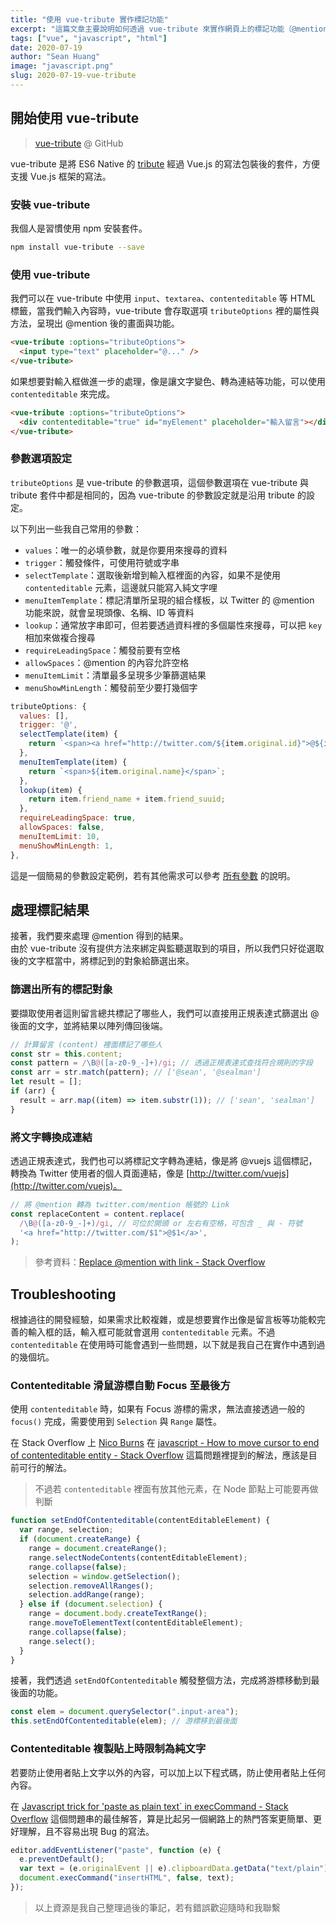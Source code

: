 ```yaml
---
title: "使用 vue-tribute 實作標記功能"
excerpt: "這篇文章主要說明如何透過 vue-tribute 來實作網頁上的標記功能（@mention），先備知識必須要已經基本會使用 Vue。"
tags: ["vue", "javascript", "html"]
date: 2020-07-19
author: "Sean Huang"
image: "javascript.png"
slug: 2020-07-19-vue-tribute
---
```


## 開始使用 vue-tribute

> [vue-tribute](https://github.com/syropian/vue-tribute) @ GitHub

vue-tribute 是將 ES6 Native 的 [tribute](https://github.com/zurb/tribute) 經過 Vue.js 的寫法包裝後的套件，方便支援 Vue.js 框架的寫法。

### 安裝 vue-tribute

我個人是習慣使用 npm 安裝套件。

```bash
npm install vue-tribute --save
```

### 使用 vue-tribute

我們可以在 vue-tribute 中使用 `input`、`textarea`、`contenteditable` 等 HTML 標籤，當我們輸入內容時，vue-tribute 會存取選項 `tributeOptions` 裡的屬性與方法，呈現出 @mention 後的畫面與功能。

```html
<vue-tribute :options="tributeOptions">
  <input type="text" placeholder="@..." />
</vue-tribute>
```

如果想要對輸入框做進一步的處理，像是讓文字變色、轉為連結等功能，可以使用 `contenteditable` 來完成。

```html
<vue-tribute :options="tributeOptions">
  <div contenteditable="true" id="myElement" placeholder="輸入留言"></div>
</vue-tribute>
```

### 參數選項設定

`tributeOptions` 是 vue-tribute 的參數選項，這個參數選項在 vue-tribute 與 tribute 套件中都是相同的，因為 vue-tribute 的參數設定就是沿用 tribute 的設定。

以下列出一些我自己常用的參數：

- `values`：唯一的必填參數，就是你要用來搜尋的資料
- `trigger`：觸發條件，可使用符號或字串
- `selectTemplate`：選取後新增到輸入框裡面的內容，如果不是使用 `contenteditable` 元素，這邊就只能寫入純文字哩
- `menuItemTemplate`：標記清單所呈現的組合樣板，以 Twitter 的 @mention 功能來說，就會呈現頭像、名稱、ID 等資料
- `lookup`：通常放字串即可，但若要透過資料裡的多個屬性來搜尋，可以把 `key` 相加來做複合搜尋
- `requireLeadingSpace`：觸發前要有空格
- `allowSpaces`：@mention 的內容允許空格
- `menuItemLimit`：清單最多呈現多少筆篩選結果
- `menuShowMinLength`：觸發前至少要打幾個字

```javascript
tributeOptions: {
  values: [],
  trigger: '@',
  selectTemplate(item) {
    return `<span><a href="http://twitter.com/${item.original.id}">@${item.original.name}</a></span>`;
  },
  menuItemTemplate(item) {
    return `<span>${item.original.name}</span>`;
  },
  lookup(item) {
    return item.friend_name + item.friend_suuid;
  },
  requireLeadingSpace: true,
  allowSpaces: false,
  menuItemLimit: 10,
  menuShowMinLength: 1,
},
```

這是一個簡易的參數設定範例，若有其他需求可以參考 [所有參數](https://github.com/zurb/tribute#a-collection) 的說明。

## 處理標記結果

接著，我們要來處理 @mention 得到的結果。  
由於 vue-tribute 沒有提供方法來綁定與監聽選取到的項目，所以我們只好從選取後的文字框當中，將標記到的對象給篩選出來。

### 篩選出所有的標記對象

要擷取使用者這則留言總共標記了哪些人，我們可以直接用正規表達式篩選出 @ 後面的文字，並將結果以陣列傳回後端。

```javascript
// 計算留言 (content) 裡面標記了哪些人
const str = this.content;
const pattern = /\B@([a-z0-9_-]+)/gi; // 透過正規表達式查找符合規則的字段
const arr = str.match(pattern); // ['@sean', '@sealman']
let result = [];
if (arr) {
  result = arr.map((item) => item.substr(1)); // ['sean', 'sealman']
}
```

### 將文字轉換成連結

透過正規表達式，我們也可以將標記文字轉為連結，像是將 @vuejs 這個標記，轉換為 Twitter 使用者的個人頁面連結，像是 [http://twitter.com/vuejs](http://twitter.com/vuejs)。

```javascript
// 將 @mention 轉為 twitter.com/mention 帳號的 Link
const replaceContent = content.replace(
  /\B@([a-z0-9_-]+)/gi, // 可位於開頭 or 左右有空格，可包含 _ 與 - 符號
  '<a href="http://twitter.com/$1">@$1</a>',
);
```

> 參考資料：[Replace @mention with link - Stack Overflow](https://stackoverflow.com/questions/16879588/replace-mention-with-link)

## Troubleshooting

根據過往的開發經驗，如果需求比較複雜，或是想要實作出像是留言板等功能較完善的輸入框的話，輸入框可能就會選用 `contenteditable` 元素。不過 `contenteditable` 在使用時可能會遇到一些問題，以下就是我自己在實作中遇到過的幾個坑。

### Contenteditable 滑鼠游標自動 Focus 至最後方

使用 `contenteditable` 時，如果有 Focus 游標的需求，無法直接透過一般的 `focus()` 完成，需要使用到 `Selection` 與 `Range` 屬性。

在 Stack Overflow 上 [Nico Burns](https://stackoverflow.com/users/140293/nico-burns) 在 [javascript - How to move cursor to end of contenteditable entity - Stack Overflow](https://stackoverflow.com/a/3866442/13594832) 這篇問題裡提到的解法，應該是目前可行的解法。

> 不過若 `contenteditable` 裡面有放其他元素，在 Node 節點上可能要再做判斷

```javascript
function setEndOfContenteditable(contentEditableElement) {
  var range, selection;
  if (document.createRange) {
    range = document.createRange();
    range.selectNodeContents(contentEditableElement);
    range.collapse(false);
    selection = window.getSelection();
    selection.removeAllRanges();
    selection.addRange(range);
  } else if (document.selection) {
    range = document.body.createTextRange();
    range.moveToElementText(contentEditableElement);
    range.collapse(false);
    range.select();
  }
}
```

接著，我們透過 `setEndOfContenteditable` 觸發整個方法，完成將游標移動到最後面的功能。

```javascript
const elem = document.querySelector(".input-area");
this.setEndOfContenteditable(elem); // 游標移到最後面
```

### Contenteditable 複製貼上時限制為純文字

若要防止使用者貼上文字以外的內容，可以加上以下程式碼，防止使用者貼上任何內容。

在 [Javascript trick for \'paste as plain text\` in execCommand - Stack Overflow](https://stackoverflow.com/a/12028136/13594832) 這個問題串的最佳解答，算是比起另一個網路上的熱門答案更簡單、更好理解，且不容易出現 Bug 的寫法。

```javascript
editor.addEventListener("paste", function (e) {
  e.preventDefault();
  var text = (e.originalEvent || e).clipboardData.getData("text/plain");
  document.execCommand("insertHTML", false, text);
});
```

> 以上資源是我自己整理過後的筆記，若有錯誤歡迎隨時和我聯繫
